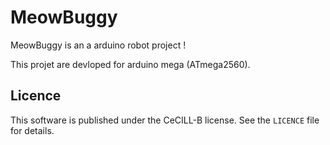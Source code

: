 # MeowBuggy

MeowBuggy is an a arduino robot project !

This projet are devloped for arduino mega (ATmega2560).

## Licence
This software is published under the CeCILL-B license. See the `LICENCE` file for details.
